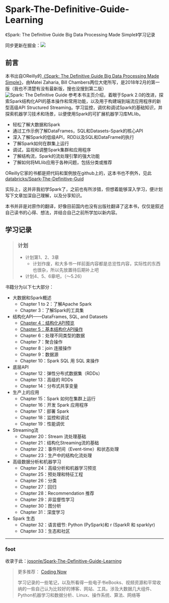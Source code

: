 # Spark-The-Definitive-Guide-Learning
《Spark: The Definitive Guide Big Data Processing Made Simple》学习记录

同步更新在掘金：[![](https://badge.juejin.im/entry/5cd3e8036fb9a03247157541/likes.svg?style=plastic)](https://juejin.im/post/5cd3dc06e51d456e2d69a83e)
## 前言
本书出自OReilly的[《Spark: The Definitive Guide Big Data Processing Made Simple》](http://shop.oreilly.com/product/0636920034957.do)，由Matei Zaharia, Bill Chambers两位大佬所写，是2018年2月的第一版（我也不清楚有没有最新版，搜也没搜到第二版）
![Spark: The Definitive Guide](https://images-na.ssl-images-amazon.com/images/I/51z7TzI-Y3L._SX379_BO1,204,203,200_.jpg)
参考本书主页介绍，着眼于Spark 2.0的改进，探索Spark结构化API的基本操作和常用功能，以及用于构建端到端流应用程序的新型高级API Structured Streaming。学习监控，调优和调试Spark的基础知识，并探索机器学习技术和场景，以便使用Spark的可扩展机器学习库MLlib。
- 轻松了解大数据和Spark
- 通过工作示例了解DataFrames，SQL和Datasets-Spark的核心API
- 深入了解Spark的低级API，RDD以及SQL和DataFrame的执行
- 了解Spark如何在群集上运行
- 调试，监视和调整Spark集群和应用程序
- 了解结构流，Spark的流处理引擎的强大功能
- 了解如何将MLlib应用于各种问题，包括分类或推荐

OReilly它家的书都是把代码和案例放在github上的，这本书也不例外，见此[databricks/Spark-The-Definitive-Guid](https://github.com/databricks/Spark-The-Definitive-Guide)

实际上，这并非我初学Spark了，之前也有所涉猎，但想着能够深入学习，便计划写下文章加深自己理解，以及分享知识。

本书并非是对原作的翻译，好像目前国内也没有出版社翻译了这本书，仅仅是叙述自己读书的心得、想法，并结合自己之前所学加以新内容。

## 学习记录
> ### 计划
> - 计划第1、2、3章
>   - 计划作废，和大多书一样前面内容都是总览性内容，实际性的东西也很杂，所以先放置待后期补上吧
> - 计划4、5、6章吧，（～5.26）

书籍分为以下七大部分：
- 大数据和Spark概述
  - Chapter 1 to 2：了解Apache Spark
  - Chapter 3：了解Spark的工具集
- 结构化API——DataFrames, SQL, and Datasets
  - [Chapter 4：结构化API预览](https://juejin.im/post/5ce8de846fb9a07ed136b120)
  - [Chapter 5：基本结构化API操作](https://juejin.im/post/5ce7e98a6fb9a07ea712ebd2)
  - Chapter 6：处理不同类型的数据
  - Chapter 7：聚合操作
  - Chapter 8：join 连接操作
  - Chapter 9：数据源
  - Chapter 10：Spark SQL 用 SQL 来操作
- 底层API
  - Chapter 12：弹性分布式数据集（RDDs）
  - Chapter 13：高级的 RDDs
  - Chapter 14：分布式共享变量
- 生产上的应用
  - Chapter 15：Spark 如何在集群上运行
  - Chapter 16：开发 Spark 应用程序
  - Chapter 17：部署 Spark
  - Chapter 18：监控和调试
  - Chapter 19：性能调优
- Streaming流
  - Chapter 20：Stream 流处理基础
  - Chapter 21：结构化Streaming流的基础
  - Chapter 22：事件时间（Event-time）和状态处理
  - Chapter 23：生产中的结构化流处理
- 高级数据分析和机器学习
  - Chapter 24：高级分析和机器学习预览
  - Chapter 25：预处理和特征工程
  - Chapter 26：分类
  - Chapter 27：回归
  - Chapter 28：Recommendation 推荐
  - Chapter 29：非监督性学习
  - Chapter 30：图分析
  - Chapter 31：深度学习
- Spark 生态
  - Chapter 32：语言细节: Python (PySpark)和 r (SparkR 和 sparklyr)
  - Chapter 33：生态和社区

***
### foot
收录于此：[josonle/Spark-The-Definitive-Guide-Learning](https://github.com/josonle/Spark-The-Definitive-Guide-Learning)

>更多推荐：
[Coding Now](https://link.juejin.im/?target=https%3A%2F%2Fgithub.com%2Fjosonle%2FCoding-Now)
>
>学习记录的一些笔记，以及所看得一些电子书eBooks、视频资源和平常收纳的一些自己认为比较好的博客、网站、工具。涉及大数据几大组件、Python机器学习和数据分析、Linux、操作系统、算法、网络等